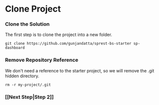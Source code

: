 # Clone Project

### Clone the Solution

The first step is to clone the project into a new folder.

```git clone https://github.com/gunjandatta/sprest-bs-starter sp-dashboard```

### Remove Repository Reference

We don't need a reference to the starter project, so we will remove the .git hidden directory.

```rm -r my-project/.git```

### [[Next Step|Step 2]]